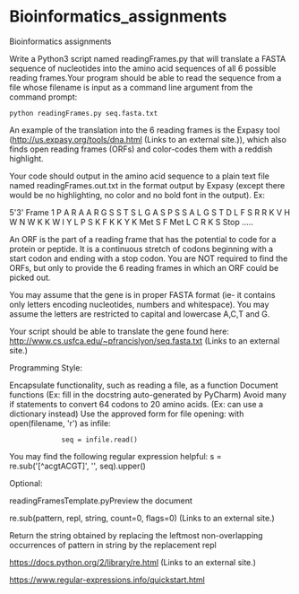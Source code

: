 # Bioinformatics_assignments
Bioinformatics assignments

Write a Python3 script named readingFrames.py that will translate a FASTA sequence of nucleotides into the amino acid sequences of all 6 possible reading frames.Your program should be able to read the sequence from a file whose filename is input as a command line argument from the command prompt:

    python readingFrames.py seq.fasta.txt

An example of the translation into the 6 reading frames is the Expasy tool (http://us.expasy.org/tools/dna.html (Links to an external site.)), which also finds open reading frames (ORFs) and color-codes them with a reddish highlight. 

Your code should output in the amino acid sequence to a plain text file named readingFrames.out.txt in the format output by Expasy  (except there would be no highlighting, no color and no bold font in the output). Ex:

5'3' Frame 1
P A R A A R G S S T S L G A S P S S A L G S T D L F S R R K V H W N W K K W I Y L P S K F K K Y K Met S F Met L C R K S Stop .....

 

An ORF is the part of a reading frame that has the potential to code for a protein or peptide. It is a continuous stretch of codons beginning with a start codon and ending with a stop codon. You are NOT required to find the ORFs, but only to provide the 6 reading frames in which an ORF could be picked out.

You may assume that the gene is in proper FASTA format (ie- it contains only letters encoding nucleotides, numbers and whitespace). You may assume the letters are restricted to capital and lowercase A,C,T and G.

Your script should be able to translate the gene found here: http://www.cs.usfca.edu/~pfrancislyon/seq.fasta.txt (Links to an external site.) 

 

Programming Style:

Encapsulate functionality, such as reading a file, as a function
Document functions (Ex: fill in the docstring auto-generated by PyCharm)
Avoid many if statements to convert 64 codons to 20 amino acids. (Ex: can use a dictionary instead)
Use the approved form for file opening:
            with open(filename, 'r') as infile:

                 seq = infile.read()

You may find the following regular expression helpful:
                   s = re.sub('[^acgtACGT]', '', seq).upper()

 

Optional:

readingFramesTemplate.pyPreview the document

re.sub(pattern, repl, string, count=0, flags=0) (Links to an external site.)

Return the string obtained by replacing the leftmost non-overlapping occurrences of pattern in string by the replacement repl

https://docs.python.org/2/library/re.html (Links to an external site.)

https://www.regular-expressions.info/quickstart.html
